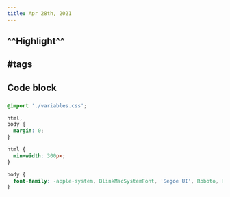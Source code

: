 ```yaml
---
title: Apr 28th, 2021
---
```


## ^^Highlight^^
## #tags
##
## Code block
### 
```css
@import './variables.css';

html,
body {
  margin: 0;
}

html {
  min-width: 300px;
}

body {
  font-family: -apple-system, BlinkMacSystemFont, 'Segoe UI', Roboto, Helvetica, Arial, sans-serif;
}
```
##
